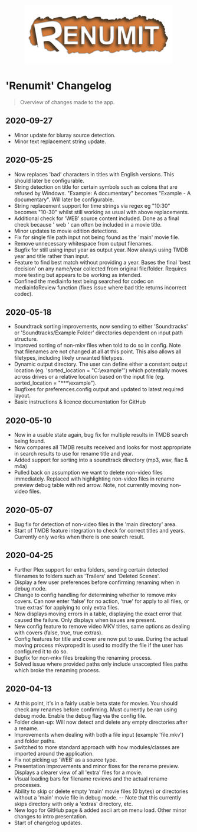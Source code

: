 <p align="center"><img src="data/logo_1.png" width="400"></p>

# 'Renumit' Changelog
> Overview of changes made to the app.

## 2020-09-27
* Minor update for bluray source detection.
* Minor text replacement string update.

## 2020-05-25
* Now replaces 'bad' characters in titles with English versions. This should later be configurable.
* String detection on title for certain symbols such as colons that are refused by Windows. "Example: A documentary" becomes "Example - A documentary". Will later be configurable.
* String replacement support for time strings via regex eg "10:30" becomes "10-30" whilst still working as usual with above replacements.
* Additional check for 'WEB' source content included. Done as a final check because ' web ' can often be included in a movie title.
* Minor updates to movie edition detections.
* Fix for single file path input not being found as the 'main' movie file. 
* Remove unnecessary whitespace from output filenames.
* Bugfix for still using input year as output year. Now always using TMDB year and title rather than input.
* Feature to find best match without providing a year. Bases the final 'best decision' on any name/year collected from original file/folder. Requires more testing but appears to be working as intended.
* Confined the mediainfo text being searched for codec on mediainfoReview function (fixes issue where bad title returns incorrect codec).

## 2020-05-18
* Soundtrack sorting improvements, now sending to either 'Soundtracks' or 'Soundtracks/Example Folder' directories dependent on input path structure.
* Improved sorting of non-mkv files when told to do so in config. Note that filenames are not changed at all at this point. This also allows all filetypes, including likely unwanted filetypes.
* Dynamic output directory. The user can define either a constant output location (eg. 'sorted_location = "C:\example"') which potentially moves across drives or a relative location based on the input file (eg. sorted_location = "***\example").
* Bugfixes for preferences.config output and updated to latest required layout.
* Basic instructions & licence documentation for GitHub

## 2020-05-10
* Now in a usable state again, bug fix for multiple results in TMDB search being found.
* Now compares all TMDB results received and looks for most appropriate in search results to use for rename title and year.
* Added support for sorting into a soundtrack directory (mp3, wav, flac & m4a)
* Pulled back on assumption we want to delete non-video files immediately. Replaced with highlighting non-video files in rename preview debug table with red arrow. Note, not currently moving non-video files.

## 2020-05-07
* Bug fix for detection of non-video files in the 'main directory' area.
* Start of TMDB feature integration to check for correct titles and years. Currently only works when there is one search result.

## 2020-04-25
* Further Plex support for extra folders, sending certain detected filenames to folders such as 'Trailers' and 'Deleted Scenes'. 
* Display a few user preferences before confirming renaming when in debug mode.
* Change to config handling for determining whether to remove mkv covers. Can now enter 'false' for no action, 'true' for apply to all files, or 'true extras' for applying to only extra files.
* Now displays moving errors in a table, displaying the exact error that caused the failure. Only displays when issues are present.
* New config feature to remove video MKV titles, same options as dealing with covers (false, true, true extras).
* Config features for title and cover are now put to use. During the actual moving process mkvpropedit is used to modify the file if the user has configured it to do so.
* Bugfix for non-mkv files breaking the renaming process.
* Solved issue where provided paths only include unaccepted files paths which broke the renaming process.

## 2020-04-13
* At this point, it's in a fairly usable beta state for movies. You should check any renames before confirming. Must currently be ran using debug mode. Enable the debug flag via the config file.
* Folder clean-up: Will now detect and delete any empty directories after a rename.
* Improvements when dealing with both a file input (example 'file.mkv') and folder paths.
* Switched to more standard approach with how modules/classes are imported around the application.
* Fix not picking up 'WEB' as a source type.
* Presentation improvements and minor fixes for the rename preview. Displays a clearer view of all 'extra' files for a movie.
* Visual loading bars for filename reviews and the actual rename processes.
* Ability to skip or delete empty 'main' movie files (0 bytes) or directories without a 'main' movie file in debug mode. -- Note that this currently skips directory with only a 'extras' directory, etc.
* New logo for GitHub page & added ascii art on menu load. Other minor changes to intro presentation.
* Start of changelog updates.